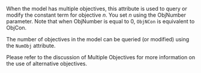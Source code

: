 When the model has multiple objectives, this attribute is used to query or modify the constant term for objective $n$.
You set $n$ using the ObjNumber parameter. Note that when ObjNumber is equal to 0, `ObjNCon` is equivalent to ObjCon.

The number of objectives in the model can be queried (or modified) using the `NumObj` attribute.

Please refer to the discussion of Multiple Objectives for more information on the use of alternative objectives.